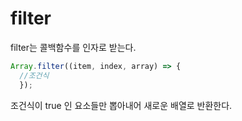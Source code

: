 # filter

filter는 콜백함수를 인자로 받는다.
```javascript
Array.filter((item, index, array) => {
  //조건식
  });
```
조건식이 true 인 요소들만 뽑아내어 새로운 배열로 반환한다.
